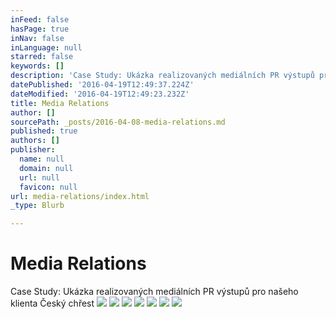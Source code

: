 ```yaml
---
inFeed: false
hasPage: true
inNav: false
inLanguage: null
starred: false
keywords: []
description: 'Case Study: Ukázka realizovaných mediálních PR výstupů pro našeho klienta Český chřest'
datePublished: '2016-04-19T12:49:37.224Z'
dateModified: '2016-04-19T12:49:23.232Z'
title: Media Relations
author: []
sourcePath: _posts/2016-04-08-media-relations.md
published: true
authors: []
publisher:
  name: null
  domain: null
  url: null
  favicon: null
url: media-relations/index.html
_type: Blurb

---
```

# Media Relations

Case Study: Ukázka realizovaných mediálních PR výstupů pro našeho klienta Český chřest
![](https://the-grid-user-content.s3-us-west-2.amazonaws.com/8f086d79-4166-4730-9d3e-aac36bf5a67b.jpg)
![](https://the-grid-user-content.s3-us-west-2.amazonaws.com/bd2f0f93-aba4-4e07-8402-e0d9d234d10d.jpg)
![](https://the-grid-user-content.s3-us-west-2.amazonaws.com/45153314-71f7-4e5a-a488-571100be51f7.jpg)
![](https://the-grid-user-content.s3-us-west-2.amazonaws.com/01d1fc7f-6c20-4ad1-b62a-53dd821193e9.jpg)
![](https://the-grid-user-content.s3-us-west-2.amazonaws.com/1b33ee04-f11c-4c71-bcef-b7c7e60f8f6b.jpg)
![](https://the-grid-user-content.s3-us-west-2.amazonaws.com/b022d188-3a21-4bbf-9c65-83cdf16534bd.jpg)
![](https://the-grid-user-content.s3-us-west-2.amazonaws.com/08ce2340-07b3-41b4-b179-7f873556a10a.jpg)